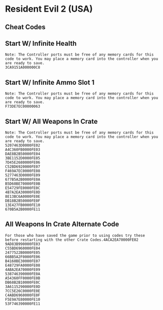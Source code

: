 # Resident Evil 2 (USA)

## Cheat Codes

## Start W/ Infinite Health

```
Note: The Controller ports must be free of any memory cards for this code to work. You may place a memory card into the controller when you are ready to save.
3CA9151A000000C8

```

## Start W/ Infinite Ammo Slot 1

```
Note: The Controller ports must be free of any memory cards for this code to work. You may place a memory card into the controller when you are ready to save.
F73DE7EC00000063

```

## Start W/ All Weapons In Crate

```
Note: The Controller ports must be free of any memory cards for this code to work. You may place a memory card into the controller when you are ready to save.
5207463D0000FE02
A4C360FB0000FE03
DAE8B2B50000FE04
3BE1152D0000FE05
7D45E2680000FE06
C52BD6920000FE07
F469A7EC0000FE08
5277463D0000FE09
677B5A2B0000FE0A
B5D60BE70000FE0B
E54729FE0000FE0C
4B7A2EA30000FE0D
8E13BC6A0000FE0E
DB18B2B50000FE0F
13E427FB0000FE10
670B5A2B0000FE11

```

## All Weapons In Crate Alternate Code

```
For those who have saved the game prior to using codes try these before restarting with the other Crate Codes.4ACA2EA70000FE02
9AD83B990000FE03
C55BD6960000FE04
2477522B0000FE05
66BB5A2F0000FE06
B4160BE30000FE07
E48729FA0000FE08
4ABA2EA70000FE09
538746390000FE0A
A54360FF0000FE0B
DB68B2B10000FE0C
3A6115290000FE0D
7CC5E26C0000FE0E
C4ABD6960000FE0F
F5E9A7E80000FE10
53F746390000FE11

```

